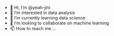 - 👋 Hi, I’m @yeah-jini
- 👀 I’m interested in data analysis
- 🌱 I’m currently learning data science
- 💞️ I’m looking to collaborate on machine learning 
- 📫 How to reach me ...

<!---
yeah-jini/yeah-jini is a ✨ special ✨ repository because its `README.md` (this file) appears on your GitHub profile.
You can click the Preview link to take a look at your changes.
--->
